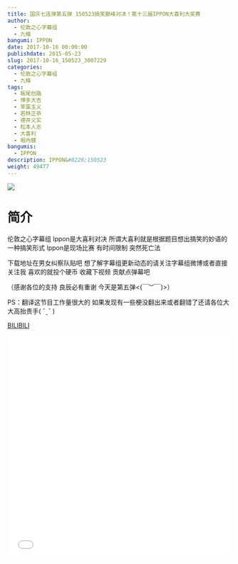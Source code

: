 ```yaml
---
title: 国庆七连弹第五弹 150523搞笑巅峰对决！第十三届IPPON大喜利大奖赛
author: 
  - 伦敦之心字幕组
  - 九條
bangumi: IPPON
date: 2017-10-16 00:00:00
publishdate: 2015-05-23
slug: 2017-10-16_150523_3007229
categories: 
  - 伦敦之心字幕组
  - 九條
tags: 
  - 板尾创路
  - 博多大吉
  - 笨蛋主义
  - 若林正恭
  - 德井义实
  - 松本人志
  - 大喜利
  - 堀內健
bangumis: 
  - IPPON
description: IPPON&#8226;150523
weight: 49477
---
```


![](https://i.imgur.com/HwHHcIe.jpg)

# 简介  
伦敦之心字幕组  Ippon是大喜利对决 所谓大喜利就是根据题目想出搞笑的妙语的一种搞笑形式 Ippon是现场比赛 有时间限制 突然死亡法 


 下载地址在男女纠察队贴吧 想了解字幕组更新动态的请关注字幕组微博或者直接关注我 喜欢的就投个硬币 收藏下视频 贡献点弹幕吧


（感谢各位的支持 良辰必有重谢 今天是第五弹&lt;(￣︶￣)&gt;）


PS：翻译这节目工作量很大的 如果发现有一些梗没翻出来或者翻错了还请各位大大高抬贵手( ˇˍˇ )

  [BILIBILI](https://www.bilibili.com/video/av3007229/)


  <iframe src="//www.bilibili.com/html/html5player.html?cid=4714762&aid=3007229" width="100%" height="500" frameborder="0" allowfullscreen="allowfullscreen"></iframe>
